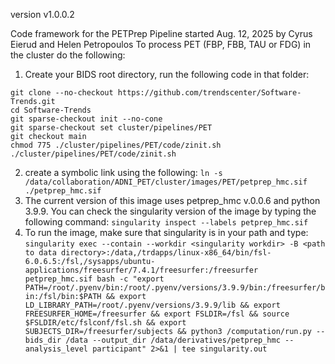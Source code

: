 version v1.0.0.2

Code framework for the PETPrep Pipeline started Aug. 12, 2025 by Cyrus Eierud and Helen Petropoulos
To process PET (FBP, FBB, TAU or FDG) in the cluster do the following:

1) Create your BIDS root directory, run the following code in that folder:
```
git clone --no-checkout https://github.com/trendscenter/Software-Trends.git
cd Software-Trends
git sparse-checkout init --no-cone
git sparse-checkout set cluster/pipelines/PET
git checkout main
chmod 775 ./cluster/pipelines/PET/code/zinit.sh
./cluster/pipelines/PET/code/zinit.sh
```
2) create a symbolic link using the following: `ln -s /data/collaboration/ADNI_PET/cluster/images/PET/petprep_hmc.sif ./petprep_hmc.sif`
3) The current version of this image uses petprep_hmc v.0.0.6 and python 3.9.9. You can check the singularity version of the image by typing the following command:
   `singularity inspect --labels petprep_hmc.sif`
4) To run the image, make sure that singularity is in your path and type:
   `singularity exec --contain --workdir <singularity workdir>
   -B <path to data directory>:/data,/trdapps/linux-x86_64/bin/fsl-6.0.6.5:/fsl,/sysapps/ubuntu-applications/freesurfer/7.4.1/freesurfer:/freesurfer petprep_hmc.sif bash -c "export PATH=/root/.pyenv/bin:/root/.pyenv/versions/3.9.9/bin:/freesurfer/bin:/fsl/bin:$PATH && export LD_LIBRARY_PATH=/root/.pyenv/versions/3.9.9/lib && export FREESURFER_HOME=/freesurfer && export FSLDIR=/fsl && source $FSLDIR/etc/fslconf/fsl.sh && export SUBJECTS_DIR=/freesurfer/subjects && python3 /computation/run.py --bids_dir /data --output_dir /data/derivatives/petprep_hmc --analysis_level participant" 2>&1 | tee singularity.out`

